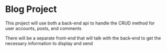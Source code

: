 # Blog Project

This project will use both a back-end api to handle the CRUD method for user accounts, posts, and comments

There will be a separate front-end that will talk with the back-end to get the necessary information to display and send

